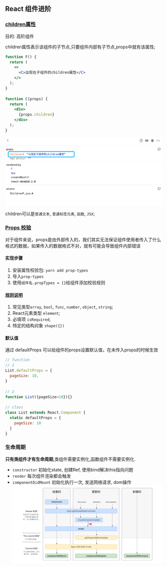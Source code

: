 ## React 组件进阶

### [children属性](./src/ChildrenP.jsx)
目的: 高阶组件 

children属性表示该组件的子节点,只要组件内部有子节点,props中就有该属性;
```jsx
function F() {
  return (
    <>
      <C>出现在子组件的children属性</C>
    </>
  );
}

function C(props) {
  return (
    <div>
      {props.children}
    </div>
  );
}
```
![react-children-props](image/react-children-props.png)

children可以是`普通文本`, `普通标签元素`, `函数`, `JSX`;

### [Props 校验](./src/PropsCheck.jsx)
对于组件来说，props是由外部传入的，我们其实无法保证组件使用者传入了什么格式的数据，如果传入的数据格式不对，就有可能会导致组件内部错误 

#### 实现步骤
1. 安装属性校验包: `yarn add prop-types`
2. 导入`prop-types`
3. 使用`组件名.propTypes = {}`给组件添加校验规则

#### [规则说明](https://reactjs.org/docs/typechecking-with-proptypes.html)
1. 常见类型`array`, `bool`, `func`, `number`, `object`, `string`;
2. React元素类型 `element`;
3. 必填项 `isRequired`;
4. 特定的结构对象 `shape({})`

#### 默认值
通过 defaultProps 可以给组件的props设置默认值，在未传入props的时候生效
```jsx
// function
// 1
List.defaultProps = {
  pageSize: 10,
}

// 2
function List({pageSize=10}){}

// class
class List extends React.Component {
  static defaultProps = {
    pageSize: 10
  }
}
```

### 生命周期
**只有类组件才有生命周期**,类组件需要实例化,函数组件不需要实例化.
- `constructor` 初始化state, 创建Ref, 使用bind解决this指向问题
- `render` 每次组件渲染都会触发
- `componentDidMount` 初始化执行一次, 发送网络请求, dom操作
![react-component-lifetime](image/react-lifetime.png)
